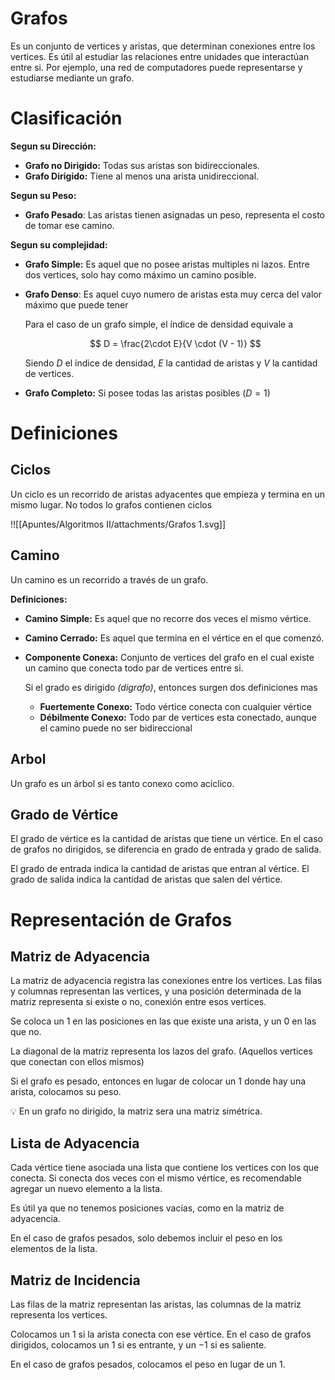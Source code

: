 # Grafos

Es un conjunto de vertices y aristas, que determinan conexiones entre los vertices. Es útil al estudiar las relaciones entre unidades que interactúan entre si. Por ejemplo, una red de computadores puede representarse y estudiarse mediante un grafo.

# Clasificación

**Segun su Dirección:**

- **Grafo no Dirigido:** Todas sus aristas son bidireccionales.
- **Grafo Dirigido:** Tiene al menos una arista unidireccional.

**Segun su Peso:**

- **Grafo Pesado**: Las aristas tienen asignadas un peso, representa el costo de tomar ese camino.

**Segun su complejidad:**

- **Grafo Simple:** Es aquel que no posee aristas multiples ni lazos. Entre dos vertices, solo hay como máximo un camino posible.
- **Grafo Denso**: Es aquel cuyo numero de aristas esta muy cerca del valor máximo que puede tener
    
    Para el caso de un grafo simple, el índice de densidad equivale a
    
    $$
    D = \frac{2\cdot E}{V \cdot (V - 1)} 
    $$
    
    Siendo $D$ el índice de densidad, $E$ la cantidad de aristas y $V$ la cantidad de vertices.
    

- **Grafo Completo:** Si posee todas las aristas posibles $(D = 1)$

# Definiciones

## Ciclos

Un ciclo es un recorrido de aristas adyacentes que empieza y termina en un mismo lugar. No todos lo grafos contienen ciclos

!![[Apuntes/Algoritmos II/attachments/Grafos 1.svg]]

## Camino

Un camino es un recorrido a través de un grafo.

**Definiciones:**

- **Camino Simple:** Es aquel que no recorre dos veces el mismo vértice.
- **Camino Cerrado:** Es aquel que termina en el vértice en el que comenzó.
- **Componente Conexa:** Conjunto de vertices del grafo en el cual existe un camino que conecta todo par de vertices entre si.
    
    Si el grado es dirigido *(digrafo)*, entonces surgen dos definiciones mas
    
    - **Fuertemente Conexo:** Todo vértice conecta con cualquier vértice
    - **Débilmente Conexo:** Todo par de vertices esta conectado, aunque el camino puede no ser bidireccional

## Arbol

Un grafo es un árbol si es tanto conexo como acíclico.

## Grado de Vértice

El grado de vértice es la cantidad de aristas que tiene un vértice. En el caso de grafos no dirigidos, se diferencia en grado de entrada y grado de salida.

El grado de entrada indica la cantidad de aristas que entran al vértice. El grado de salida indica la cantidad de aristas que salen del vértice.

# Representación de Grafos

## Matriz de Adyacencia

La matriz de adyacencia registra las conexiones entre los vertices. Las filas y columnas representan las vertices, y una posición determinada de la matriz representa si existe o no, conexión entre esos vertices.

Se coloca un $1$ en las posiciones en las que existe una arista, y un 0 en las que no.

La diagonal de la matriz representa los lazos del grafo. (Aquellos vertices que conectan con ellos mismos)

Si el grafo es pesado, entonces en lugar de colocar un $1$ donde hay una arista, colocamos su peso.

<aside>
💡 En un grafo no dirigido, la matriz sera una matriz simétrica.

</aside>

## Lista de Adyacencia

Cada vértice tiene asociada una lista que contiene los vertices con los que conecta. Si conecta dos veces con el mismo vértice, es recomendable agregar un nuevo elemento a la lista.

Es útil ya que no tenemos posiciones vacías, como en la matriz de adyacencia.

En el caso de grafos pesados, solo debemos incluir el peso en los elementos de la lista.

## Matriz de Incidencia

Las filas de la matriz representan las aristas, las columnas de la matriz representa los vertices.

Colocamos un $1$ si la arista conecta con ese vértice. En el caso de grafos dirigidos, colocamos un $1$ si es entrante, y un $-1$ si es saliente.

En el caso de grafos pesados, colocamos el peso en lugar de un $1$.